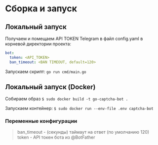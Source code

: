 # Сборка и запуск

## Локальный запуск
Получаем и помещаем API TOKEN Telegram в файл config.yaml в корневой директории проекта:
```yaml
bot:
  token: <API_TOKEN>
  ban_timeout: <BAN TIMEOUT, default=120>
```

Запускаем скрипт:
`go run cmd/main.go `


## Локальный запуск (Docker)
Собираем образ
`$ sudo docker build -t go-captcha-bot .`

Запускаем контейнер:
`$ sudo docker run --env-file .env captcha-bot`

### Переменные конфигурации
> ban_timeout - (секунды) таймаут на ответ (по умолчанию 120)
> token - API токен бота из @BotFather